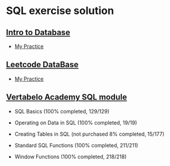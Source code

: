 # SQL exercise solution

## [Intro to Database](https://lagunita.stanford.edu/courses/Engineering/db/2014_1/about)
* [My Practice](https://github.com/wangruinju/SQL_Resources/blob/master/Stanford%20SQL%20practice/SQL%20exercise.Rmd)

## [Leetcode DataBase](https://leetcode.com/problemset/database/)
* [My Practice](https://leetcode.com/problemset/database/)

## [Vertabelo Academy SQL module](https://academy.vertabelo.com/)

* SQL Basics (100% completed, 129/129)

* Operating on Data in SQL (100% completed, 19/19)

* Creating Tables in SQL (not purchased 8% completed, 15/177)

* Standard SQL Functions (100% completed, 211/211)

* Window Functions (100% completed, 218/218)